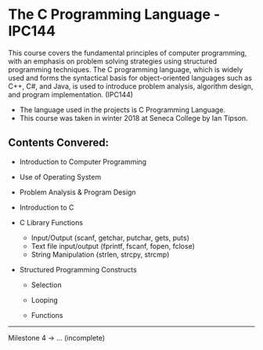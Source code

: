 # The C Programming Language - IPC144
This course covers the fundamental principles of computer programming, with an emphasis on problem solving strategies using structured programming techniques. The C programming language, which is widely used and forms the syntactical basis for object-oriented languages such as C++, C#, and Java, is used to introduce problem analysis, algorithm design, and program implementation. (IPC144)

* The language used in the projects is C Programming Language.
* This course was taken in winter 2018 at Seneca College by Ian Tipson.

## Contents Convered:

* Introduction to Computer Programming
* Use of Operating System
* Problem Analysis & Program Design
* Introduction to C
* C Library Functions
  * Input/Output (scanf, getchar, putchar, gets, puts)
  * Text file input/output (fprintf, fscanf, fopen, fclose)
  * String Manipulation (strlen, strcpy, strcmp)
     
* Structured Programming Constructs
  * Selection
      
  * Looping

  * Functions
       

----
Milestone 4  -> ... (incomplete)
